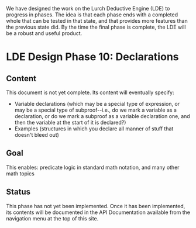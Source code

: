 
We have designed the work on the Lurch Deductive Engine (LDE) to progress in
phases.  The idea is that each phase ends with a completed whole that can be
tested in that state, and that provides more features than the previous
state did.  By the time the final phase is complete, the LDE will be a
robust and useful product.

# LDE Design Phase 10: Declarations

## Content

This document is not yet complete.  Its content will eventually specify:

 * Variable declarations (which may be a special type of expression, or may
   be a special type of subproof--i.e., do we mark a variable as a
   declaration, or do we mark a subproof as a variable declaration one, and
   then the variable at the start of it is declared?)
 * Examples (structures in which you declare all manner of stuff that
   doesn't bleed out)

## Goal

This enables: predicate logic in standard math notation, and many other math
topics

## Status

This phase has not yet been implemented.  Once it has been implemented, its
contents will be documented in the API Documentation available from the
navigation menu at the top of this site.
